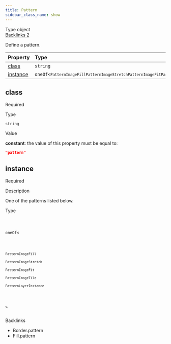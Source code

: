 ```yaml
---
title: Pattern
sidebar_class_name: show
---
```


<div className="section-badges">

<div className="badge type">
        <span className="label">Type</span>
        <span className="value">object</span>
      </div>

<a href="#backlinks" className="badge backlinks">
          <span className="label">Backlinks</span>
          <span className="value">2</span>
        </a>

</div>

Define a pattern.

<div className="property-preview">

<div className="property-table">

| Property              | Type                                                                                                                                                                                                                                                                                                                                                                                                                                                                  | Required                                            |
| :-------------------- | :-------------------------------------------------------------------------------------------------------------------------------------------------------------------------------------------------------------------------------------------------------------------------------------------------------------------------------------------------------------------------------------------------------------------------------------------------------------------- | :-------------------------------------------------- |
| [class](#class)       | `string`                                                                                                                                                                                                                                                                                                                                                                                                                                                              | <span className="property-required">Required</span> |
| [instance](#instance) | <code className="type-merged separate">oneOf&lt;<span className="type-merged-types separate"><Link to="pattern-image-fill"><code>PatternImageFill</code></Link><Link to="pattern-image-stretch"><code>PatternImageStretch</code></Link><Link to="pattern-image-fit"><code>PatternImageFit</code></Link><Link to="pattern-image-tile"><code>PatternImageTile</code></Link><Link to="pattern-layer-instance"><code>PatternLayerInstance</code></Link></span>&gt;</code> | <span className="property-required">Required</span> |

</div>

</div>

<div className="property">

<div className="property-heading">

## class

<span className="property-required">Required</span>

</div>

<div className="property-item">

Type

`string`

</div>

<div className="property-item">

Value

<div className="value-description">

**constant**: the value of this property must be equal to:

```json
"pattern"
```

</div>

</div>

</div>

<div className="property">

<div className="property-heading">

## instance

<span className="property-required">Required</span>

</div>

<div className="property-item">

Description

One of the patterns listed below.

</div>

<div className="property-item">

Type

<code className="type-merged separate">

oneOf&lt;

<span className="type-merged-types separate">

<Link to="pattern-image-fill"><code>PatternImageFill</code></Link>

<Link to="pattern-image-stretch"><code>PatternImageStretch</code></Link>

<Link to="pattern-image-fit"><code>PatternImageFit</code></Link>

<Link to="pattern-image-tile"><code>PatternImageTile</code></Link>

<Link to="pattern-layer-instance"><code>PatternLayerInstance</code></Link>

</span>

&gt;

</code>

</div>

</div>

<div id="backlinks" className="section-backlinks">

<div className="backlinks-title">Backlinks</div>

<ul className="backlinks-list">

<li className="backlink">
      <Link to='/specs/vectorgraphics/border#pattern'>Border.pattern</Link>
      </li>

<li className="backlink">
      <Link to='/specs/vectorgraphics/fill#pattern'>Fill.pattern</Link>
      </li>

</ul>

</div>
